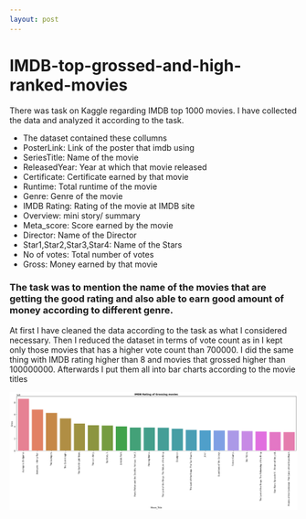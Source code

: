 ```yaml
---
layout: post
---
```

# IMDB-top-grossed-and-high-ranked-movies

There was task on Kaggle regarding IMDB top 1000 movies. I have collected the data and analyzed it according to the task. 
- The dataset contained these collumns 
- PosterLink: Link of the poster that imdb using
- SeriesTitle: Name of the movie
- ReleasedYear: Year at which that movie released
- Certificate: Certificate earned by that movie
- Runtime: Total runtime of the movie
- Genre: Genre of the movie
- IMDB Rating: Rating of the movie at IMDB site
- Overview: mini story/ summary
- Meta_score: Score earned by the movie
- Director: Name of the Director
- Star1,Star2,Star3,Star4: Name of the Stars
- No of votes: Total number of votes
- Gross: Money earned by that movie

### The task was to mention the name of the movies that are getting the good rating and also able to earn good amount of money according to different genre. 
 At first I have cleaned the data according to the task as what I considered necessary. Then I reduced the dataset in terms of vote count as in I kept only those movies that has a higher vote count than 700000. I did the same thing with IMDB rating higher than 8 and movies that grossed higher than 100000000. Afterwards I put them all into bar charts according to the movie titles
 
 ![IMDB_Rating_of_Grossing_movies](img/IMDB_Rating_of_Grossing_movies.png?raw=true)
